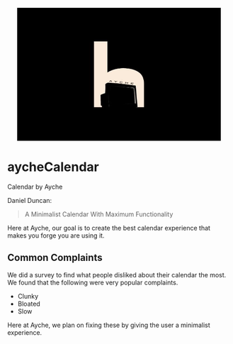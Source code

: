 <p align="center">
  <img width="460" height="300" src="https://raw.githubusercontent.com/ejackson007/aycheCalendar/master/extras/Logo.jpeg?token=AKIEJDPCI7XD5BFTQJM7QZK6KSBOY/460/300)">
</p>

# aycheCalendar
Calendar by Ayche

Daniel Duncan: 
> A Minimalist Calendar
> With Maximum Functionality

Here at Ayche, our goal is to create the best calendar experience that makes you forge you are using it.

## Common Complaints
We did a survey to find what people disliked about their calendar the most. We found that the following were very popular complaints. 
 - Clunky
 - Bloated
 - Slow

Here at Ayche, we plan on fixing these by giving the user a minimalist experience.
